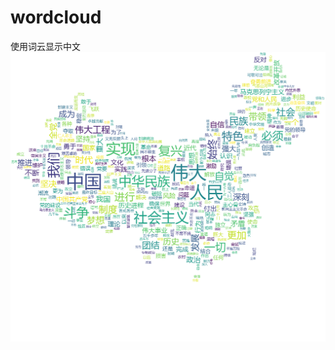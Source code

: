 # wordcloud
使用词云显示中文
</br>![图片介绍](https://github.com/yonghuizhong/wordcloud/blob/master/wordcloud.png)
